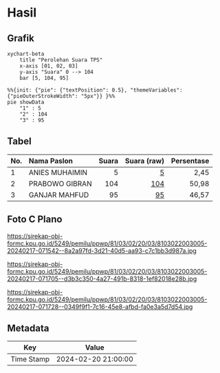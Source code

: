 # Hasil

## Grafik

```mermaid
xychart-beta
    title "Perolehan Suara TPS"
    x-axis [01, 02, 03]
    y-axis "Suara" 0 --> 104
    bar [5, 104, 95]
```

```mermaid
%%{init: {"pie": {"textPosition": 0.5}, "themeVariables": {"pieOuterStrokeWidth": "5px"}} }%%
pie showData
    "1" : 5
    "2" : 104
    "3" : 95
```

## Tabel

| No. | Nama Paslon    | Suara | Suara (raw) | Persentase |
|:--- |:-------------- | -----:| -----------:| ----------:|
| 1   | ANIES MUHAIMIN | 5     | [5][p-1]    | 2,45       |
| 2   | PRABOWO GIBRAN | 104   | [104][p-2]  | 50,98      |
| 3   | GANJAR MAHFUD  | 95    | [95][p-3]   | 46,57      |


[p-1]: https://github.com/gigit-pemilu/pemilu-2024-81-maluku/blob/main/pilpres/hitung-suara/sub/81-maluku/sub/03-kepulauan-tanimbar/sub/02-selaru/sub/2003-kandar/sub/005-tps/sub/paslon-1.txt
[p-2]: https://github.com/gigit-pemilu/pemilu-2024-81-maluku/blob/main/pilpres/hitung-suara/sub/81-maluku/sub/03-kepulauan-tanimbar/sub/02-selaru/sub/2003-kandar/sub/005-tps/sub/paslon-2.txt
[p-3]: https://github.com/gigit-pemilu/pemilu-2024-81-maluku/blob/main/pilpres/hitung-suara/sub/81-maluku/sub/03-kepulauan-tanimbar/sub/02-selaru/sub/2003-kandar/sub/005-tps/sub/paslon-3.txt

## Foto C Plano

https://sirekap-obj-formc.kpu.go.id/5249/pemilu/ppwp/81/03/02/20/03/8103022003005-20240217-071542--8a2a97fd-3d21-40d5-aa93-c7c1bb3d987a.jpg

https://sirekap-obj-formc.kpu.go.id/5249/pemilu/ppwp/81/03/02/20/03/8103022003005-20240217-071705--d3b3c350-4a27-491b-8318-1ef82018e28b.jpg

https://sirekap-obj-formc.kpu.go.id/5249/pemilu/ppwp/81/03/02/20/03/8103022003005-20240217-071728--0349f9f1-7c16-45e8-afbd-fa0e3a5d7d54.jpg


## Metadata

| Key        | Value               |
| ---------- | ------------------- |
| Time Stamp | 2024-02-20 21:00:00 |



